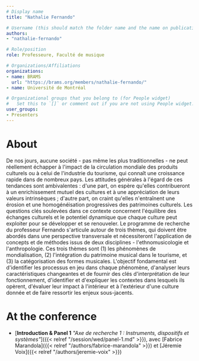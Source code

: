 ```yaml
---
# Display name
title: "Nathalie Fernando"

# Username (this should match the folder name and the name on publications)
authors:
- "nathalie-fernando"

# Role/position
role: Professeure, Faculté de musique

# Organizations/Affiliations
organizations:
- name: BRAMS
  url: "https://brams.org/members/nathalie-fernando/"
- name: Université de Montréal

# Organizational groups that you belong to (for People widget)
#   Set this to `[]` or comment out if you are not using People widget.
user_groups:
- Presenters
---
```


# About

De nos jours, aucune société - pas même les plus traditionnelles - ne peut réellement échapper à l'impact de la circulation mondiale des produits culturels ou à celui de l'industrie du tourisme, qui connaît une croissance rapide dans de nombreux pays. Les attitudes générales à l'égard de ces tendances sont ambivalentes : d'une part, on espère qu'elles contribueront à un enrichissement mutuel des cultures et à une appréciation de leurs valeurs intrinsèques ; d'autre part, on craint qu'elles n'entraînent une érosion et une homogénéisation progressives des patrimoines culturels. Les questions clés soulevées dans ce contexte concernent l'équilibre des échanges culturels et le potentiel dynamique que chaque culture peut exploiter pour se développer et se renouveler. Le programme de recherche du professeur Fernando s'articule autour de trois thèmes, qui doivent être abordés dans une perspective transversale et nécessiteront l'application de concepts et de méthodes issus de deux disciplines - l'ethnomusicologie et l'anthropologie. Ces trois thèmes sont (1) les phénomènes de mondialisation, (2) l'intégration du patrimoine musical dans le tourisme, et (3) la catégorisation des formes musicales. L'objectif fondamental est d'identifier les processus en jeu dans chaque phénomène, d'analyser leurs caractéristiques changeantes et de fournir des clés d'interprétation de leur fonctionnement, d'identifier et d'expliquer les contextes dans lesquels ils opèrent, d'évaluer leur impact à l'intérieur et à l'extérieur d'une culture donnée et de faire ressortir les enjeux sous-jacents.



# At the conference

- [**Introduction & Panel 1** *"Axe de recherche 1 : Instruments, dispositifs et systèmes"*]({{< relref "/session/wed/panel-1.md" >}}), avec [Fabrice Marandola]({{< relref "/authors/fabrice-marandola" >}}) et [Jéremie Voix]({{< relref "/authors/jeremie-voix" >}})